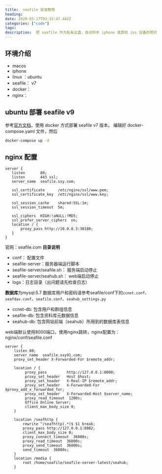 ```yaml
---
title:  seafile 安装教程
heading: 
date: 2020-03-17T03:32:47.442Z
categories: ["code"]
tags: 
description:  把 seafile 作为私有云盘，自动同步 iphone 或其他 ios 设备的照片
---
```



## 环境介绍
- macos
- iphone
- linux ：ubuntu 
- seafile： v7
- docker：
-  nginx：



## ubuntu 部署 seafile v9

参考[官方文档](https://docs.seafile.com/published/seafile-manual-cn/docker/%E7%94%A8Docker%E9%83%A8%E7%BD%B2Seafile.md)，使用 docker 方式部署 seafile v7 版本。
编辑好 docker-compose.yaml 文件，然后
```bash
docker-compose up -d
```

## nginx 配置

```nginx
server {
   listen       80;
   listen       443 ssl;
   server_name  seafile.sxy.com;

   ssl_certificate      /etc/nginx/ssl/www.pem;
   ssl_certificate_key  /etc/nginx/ssl/www.key;

   ssl_session_cache    shared:SSL:1m;
   ssl_session_timeout  5m;

   ssl_ciphers  HIGH:!aNULL:!MD5;
   ssl_prefer_server_ciphers  on;
   location / {
       proxy_pass http://10.0.8.3:30180;
   }
}
```








官网：seafile.com
**目录说明**

- conf： 配置文件
- seafile-server：服务器端运行脚本
- seafile-server/seafile.sh： 服务端启动停止
- seafile-server/seahub.sh： web端启动停止
- logs：日志目录（出问题请先检查日志）



**数据库**为mysql:5.7
数据库用户和密码请参考seafile/conf下的`ccnet.conf`、 `seafdav.conf`、`seafile.conf`、`seahub_settings.py`
- ccnet-db: 包含用户和群组信息
- seafile-db: 包含资料库元数据信息
- seahub-db: 包含网站前端（seahub）所用到的数据库表信息



web端默认使用8000端口，使用nginx跳转，nginx配置为：nginx/conf/seafile.conf

```
server {
    listen 80;
    server_name  seafile.sxy91.com;
    proxy_set_header X-Forwarded-For $remote_addr;

    location / {
         proxy_pass         http://127.0.0.1:8000;
         proxy_set_header   Host $host;
         proxy_set_header   X-Real-IP $remote_addr;
         proxy_set_header   X-Forwarded-For $proxy_add_x_forwarded_for;
         proxy_set_header   X-Forwarded-Host $server_name;
         proxy_read_timeout  1200s;
         Office Online Server;
         client_max_body_size 0;
    }
    
    location /seafhttp {
        rewrite ^/seafhttp(.*)$ $1 break;
        proxy_pass http://127.0.0.1:8082;
        client_max_body_size 0;
        proxy_connect_timeout  36000s;
        proxy_read_timeout  36000s;
        proxy_send_timeout  36000s;
        send_timeout  36000s;
    }
    location /media {
        root /home/seafile/seafile-server-latest/seahub;
    }

```


